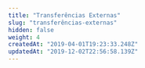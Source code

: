 ```yaml
---
title: "Transferências Externas"
slug: "transferências-externas"
hidden: false
weight: 4
createdAt: "2019-04-01T19:23:33.248Z"
updatedAt: "2019-12-02T22:56:58.139Z"
---
```


